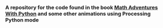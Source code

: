 ### A repository for the code found in the book [Math Adventures With Python](https://www.google.co.ma/books/edition/Math_Adventures_with_Python/S1v6DwAAQBAJ?hl=en&gbpv=0) and some other animations using Processing Python mode
